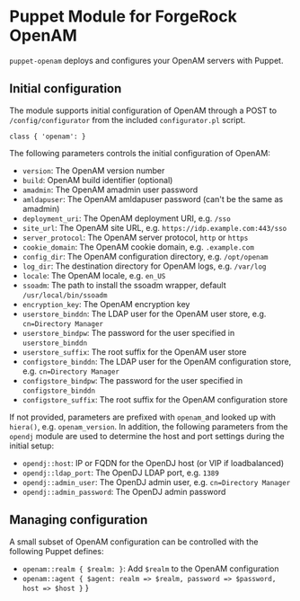 # Puppet Module for ForgeRock OpenAM

`puppet-openam` deploys and configures your OpenAM servers with Puppet.

## Initial configuration

The module supports initial configuration of OpenAM through a POST
to `/config/configurator` from the included `configurator.pl` script.

    class { 'openam': }

The following parameters controls the initial configuration of OpenAM:

  * `version`: The OpenAM version number
  * `build`: OpenAM build identifier (optional)
  * `amadmin`: The OpenAM amadmin user password
  * `amldapuser`: The OpenAM amldapuser password (can't be the same as amadmin)
  * `deployment_uri`: The OpenAM deployment URI, e.g. `/sso`
  * `site_url`: The OpenAM site URL, e.g. `https://idp.example.com:443/sso`
  * `server_protocol`: The OpenAM server protocol, `http` or `https`
  * `cookie_domain`: The OpenAM cookie domain, e.g. `.example.com`
  * `config_dir`: The OpenAM configuration directory, e.g. `/opt/openam`
  * `log_dir`: The destination directory for OpenAM logs, e.g. `/var/log`
  * `locale`: The OpenAM locale, e.g. `en_US`
  * `ssoadm`: The path to install the ssoadm wrapper, default `/usr/local/bin/ssoadm`
  * `encryption_key`: The OpenAM encryption key
  * `userstore_binddn`: The LDAP user for the OpenAM user store, e.g. `cn=Directory Manager`
  * `userstore_bindpw`: The password for the user specified in `userstore_binddn`
  * `userstore_suffix`: The root suffix for the OpenAM user store
  * `configstore_binddn`: The LDAP user for the OpenAM configuration store, e.g. `cn=Directory Manager`
  * `configstore_bindpw`: The password for the user specified in `configstore_binddn`
  * `configstore_suffix`: The root suffix for the OpenAM configuration store

If not provided, parameters are prefixed with `openam_`and looked up with `hiera()`,
e.g. `openam_version`. In addition, the following parameters from the `opendj`
module are used to determine the host and port settings during the initial setup:

  * `opendj::host`: IP or FQDN for the OpenDJ host (or VIP if loadbalanced)
  * `opendj::ldap_port`: The OpenDJ LDAP port, e.g. `1389`
  * `opendj::admin_user`: The OpenDJ admin user, e.g. `cn=Directory Manager`
  * `opendj::admin_password`: The OpenDJ admin password

## Managing configuration

A small subset of OpenAM configuration can be controlled with the following Puppet defines:

  * `openam::realm { $realm: }`: Add `$realm` to the OpenAM configuration
  * `openam::agent { $agent: realm => $realm, password => $password, host => $host }`
}

